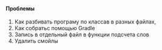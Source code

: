 #### Проблемы    
1. Как разбивать програму по классав в разных файлах,
2. Как собратьс помощью Gradle
3. Запись в отдельный файл в функции подсчета слов
4. Удалить смойлы     